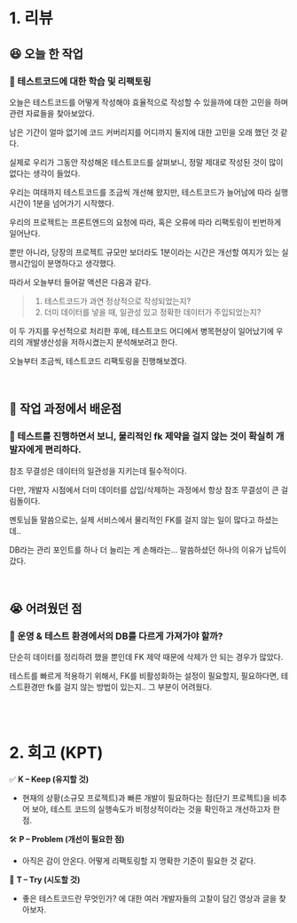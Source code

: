 # 1. 리뷰
## :laughing: 오늘 한 작업
### 🔹 테스트코드에 대한 학습 및 리팩토링

오늘은 테스트코드를 어떻게 작성해야 효율적으로 작성할 수 있을까에 대한 고민을 하며 관련 자료들을 찾아보았다.

남은 기간이 얼마 없기에 코드 커버리지를 어디까지 둘지에 대한 고민을 오래 했던 것 같다.

실제로 우리가 그동안 작성해온 테스트코드를 살펴보니, 정말 제대로 작성된 것이 많이 없다는 생각이 들었다.

우리는 여태까지 테스트코드를 조금씩 개선해 왔지만, 테스트코드가 늘어남에 따라 실행 시간이 1분을 넘어가기 시작했다.

우리의 프로젝트는 프론트엔드의 요청에 따라, 혹은 오류에 따라 리팩토링이 빈번하게 일어난다.

뿐만 아니라, 당장의 프로젝트 규모만 보더라도 1분이라는 시간은 개선할 여지가 있는 실행시간임이 분명하다고 생각했다.

따라서 오늘부터 들어갈 액션은 다음과 같다.

> 1. 테스트코드가 과연 정상적으로 작성되었는지?  
> 2. 더미 데이터를 넣을 때, 일관성 있고 정확한 데이터가 주입되었는지?

이 두 가지를 우선적으로 처리한 후에, 테스트코드 어디에서 병목현상이 일어났기에 우리의 개발생산성을 저하시켰는지 분석해보려고 한다.

오늘부터 조금씩, 테스트코드 리팩토링을 진행해보겠다.


<br>


## :dizzy: 작업 과정에서 배운점

### 🔹 테스트를 진행하면서 보니, 물리적인 fk 제약을 걸지 않는 것이 확실히 개발자에게 편리하다.

참조 무결성은 데이터의 일관성을 지키는데 필수적이다.

다만, 개발자 시점에서 더미 데이터를 삽입/삭제하는 과정에서 항상 참조 무결성이 큰 걸림돌이다.

멘토님들 말씀으로는, 실제 서비스에서 물리적인 FK를 걸지 않는 일이 많다고 하셨는데..

DB라는 관리 포인트를 하나 더 늘리는 게 손해라는... 말씀하셨던 하나의 이유가 납득이 갔다.

<br>

## :sob: 어려웠던 점

### 🔹 운영 & 테스트 환경에서의 DB를 다르게 가져가야 할까?

단순히 데이터를 정리하려 했을 뿐인데 FK 제약 때문에 삭제가 안 되는 경우가 많았다.

테스트를 빠르게 적용하기 위해서, FK를 비활성화하는 설정이 필요할지, 필요하다면, 테스트환경만 fk를 걸지 않는 방법이 있는지.. 그 부분이 어려웠다.


<br><br>

# 2. 회고 (KPT)

✅ **K – Keep (유지할 것)**
- 현재의 상황(소규모 프로젝트)과 빠른 개발이 필요하다는 점(단기 프로젝트)을 비추어 보아, 테스트 코드의 실행속도가 비정상적이라는 것을 확인하고 개선하고자 한 점.

🛠️ **P – Problem (개선이 필요한 점)**
- 아직은 감이 안온다. 어떻게 리팩토링할 지 명확한 기준이 필요한 것 같다.
  
🔄 **T – Try (시도할 것)**
- 좋은 테스트코드란 무엇인가? 에 대한 여러 개발자들의 고찰이 담긴 영상과 글을 찾아보자.
